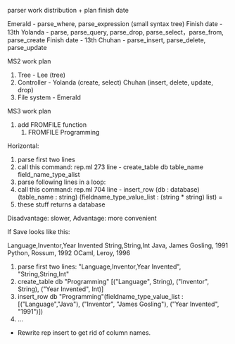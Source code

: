 parser work distribution + plan finish date

Emerald - parse_where, parse_expression (small syntax tree)
  Finish date - 13th
Yolanda - parse, parse_query, parse_drop, parse_select，parse_from, parse_create
  Finish date - 13th
Chuhan - parse_insert, parse_delete, parse_update



MS2 work plan

1. Tree - Lee (tree) 
2. Controller - Yolanda (create, select) Chuhan (insert, delete, update, drop)
3. File system - Emerald


MS3 work plan

1. add FROMFILE function
   1. FROMFILE Programming

Horizontal:
1. parse first two lines
2. call this command: rep.ml 273 line - create_table db table_name field_name_type_alist
3. parse following lines in a loop:
4. call this command: rep.ml 704 line - insert_row (db : database) (table_name : string) (fieldname_type_value_list : (string * string) list) =
5. these stuff returns a database

Disadvantage: slower, Advantage: more convenient


If Save looks like this:

Language,Inventor,Year Invented
String,String,Int
Java, James Gosling, 1991
Python, Rossum, 1992
OCaml, Leroy, 1996

1. parse first two lines: "Language,Inventor,Year Invented", "String,String,Int"
2. create_table db "Programming" [("Language", String), ("Inventor", String), ("Year Invented", Int)]
3. insert_row db "Programming"(fieldname_type_value_list : [("Language","Java"), ("Inventor", "James Gosling"), ("Year Invented", "1991")])
4. ...

* Rewrite rep insert to get rid of column names.